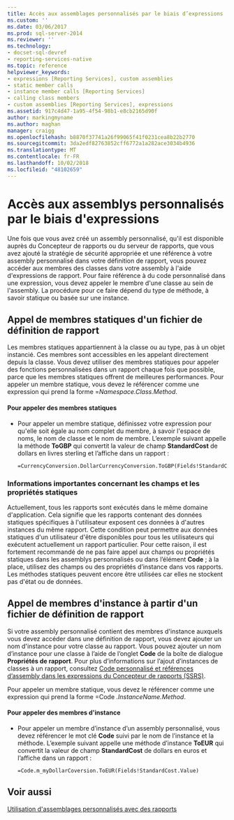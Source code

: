 ```yaml
---
title: Accès aux assemblages personnalisés par le biais d’expressions | Microsoft Docs
ms.custom: ''
ms.date: 03/06/2017
ms.prod: sql-server-2014
ms.reviewer: ''
ms.technology:
- docset-sql-devref
- reporting-services-native
ms.topic: reference
helpviewer_keywords:
- expressions [Reporting Services], custom assemblies
- static member calls
- instance member calls [Reporting Services]
- calling class members
- custom assemblies [Reporting Services], expressions
ms.assetid: 917c4d47-1a95-4f54-98b1-e8cb2165d90f
author: markingmyname
ms.author: maghan
manager: craigg
ms.openlocfilehash: b8870f37741a26f99065f41f0231cea8b22b2770
ms.sourcegitcommit: 3da2edf82763852cff6772a1a282ace3034b4936
ms.translationtype: MT
ms.contentlocale: fr-FR
ms.lasthandoff: 10/02/2018
ms.locfileid: "48102659"
---
```

# <a name="accessing-custom-assemblies-through-expressions"></a>Accès aux assemblys personnalisés par le biais d'expressions
  Une fois que vous avez créé un assembly personnalisé, qu'il est disponible auprès du Concepteur de rapports ou du serveur de rapports, que vous avez ajouté la stratégie de sécurité appropriée et une référence à votre assembly personnalisé dans votre définition de rapport, vous pouvez accéder aux membres des classes dans votre assembly à l'aide d'expressions de rapport. Pour faire référence à du code personnalisé dans une expression, vous devez appeler le membre d'une classe au sein de l'assembly. La procédure pour ce faire dépend du type de méthode, à savoir statique ou basée sur une instance.  
  
## <a name="calling-static-members-from-a-report-definition-file"></a>Appel de membres statiques d'un fichier de définition de rapport  
 Les membres statiques appartiennent à la classe ou au type, pas à un objet instancié. Ces membres sont accessibles en les appelant directement depuis la classe. Vous devez utiliser des membres statiques pour appeler des fonctions personnalisées dans un rapport chaque fois que possible, parce que les membres statiques offrent de meilleures performances. Pour appeler un membre statique, vous devez le référencer comme une expression qui prend la forme =*Namespace.Class.Method*.  
  
#### <a name="to-call-static-members"></a>Pour appeler des membres statiques  
  
-   Pour appeler un membre statique, définissez votre expression pour qu'elle soit égale au nom complet du membre, à savoir l'espace de noms, le nom de classe et le nom de membre. L’exemple suivant appelle la méthode **ToGBP** qui convertit la valeur de champ **StandardCost** de dollars en livres sterling et l’affiche dans un rapport :  
  
    ```  
    =CurrencyConversion.DollarCurrencyConversion.ToGBP(Fields!StandardCost.Value)  
    ```  
  
### <a name="important-information-regarding-static-fields-and-properties"></a>Informations importantes concernant les champs et les propriétés statiques  
 Actuellement, tous les rapports sont exécutés dans le même domaine d'application. Cela signifie que les rapports contenant des données statiques spécifiques à l'utilisateur exposent ces données à d'autres instances du même rapport. Cette condition peut permettre aux données statiques d'un utilisateur d'être disponibles pour tous les utilisateurs qui exécutent actuellement un rapport particulier. Pour cette raison, il est fortement recommandé de ne pas faire appel aux champs ou propriétés statiques dans les assemblys personnalisés ou dans l’élément **Code** ; à la place, utilisez des champs ou des propriétés d’instance dans vos rapports. Les méthodes statiques peuvent encore être utilisées car elles ne stockent pas d'état ou de données.  
  
## <a name="calling-instance-members-from-a-report-definition-file"></a>Appel de membres d'instance à partir d'un fichier de définition de rapport  
 Si votre assembly personnalisé contient des membres d'instance auxquels vous devez accéder dans une définition de rapport, vous devez ajouter un nom d'instance pour votre classe au rapport. Vous pouvez ajouter un nom d’instance pour une classe à l’aide de l’onglet **Code** de la boîte de dialogue **Propriétés de rapport**. Pour plus d’informations sur l’ajout d’instances de classes à un rapport, consultez [Code personnalisé et références d’assembly dans les expressions du Concepteur de rapports &#40;SSRS&#41;](../report-design/custom-code-and-assembly-references-in-expressions-in-report-designer-ssrs.md).  
  
 Pour appeler un membre statique, vous devez le référencer comme une expression qui prend la forme =Code *.InstanceName.Method*.  
  
#### <a name="to-call-instance-members"></a>Pour appeler des membres d'instance  
  
-   Pour appeler un membre d’instance d’un assembly personnalisé, vous devez référencer le mot clé **Code** suivi par le nom de l’instance et la méthode. L’exemple suivant appelle une méthode d’instance **ToEUR** qui convertit la valeur de champ **StandardCost** de dollars en euros et l’affiche dans un rapport :  
  
    ```  
    =Code.m_myDollarCoversion.ToEUR(Fields!StandardCost.Value)  
    ```  
  
## <a name="see-also"></a>Voir aussi  
 [Utilisation d'assemblages personnalisés avec des rapports](using-custom-assemblies-with-reports.md)  
  
  
